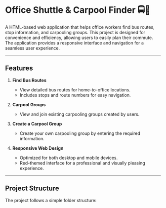 # Office Shuttle & Carpool Finder 🚍🚗

A HTML-based web application that helps office workers find bus routes, stop information, and carpooling groups. This project is designed for convenience and efficiency, allowing users to easily plan their commute. The application provides a responsive interface and navigation for a seamless user experience.

---

## Features

1. **Find Bus Routes**  
   - View detailed bus routes for home-to-office locations.
   - Includes stops and route numbers for easy navigation.

2. **Carpool Groups**  
   - View and join existing carpooling groups created by users.

3. **Create a Carpool Group**  
   - Create your own carpooling group by entering the required information.

4. **Responsive Web Design**  
   - Optimized for both desktop and mobile devices.
   - Red-themed interface for a professional and visually pleasing experience.

---

## Project Structure

The project follows a simple folder structure:

